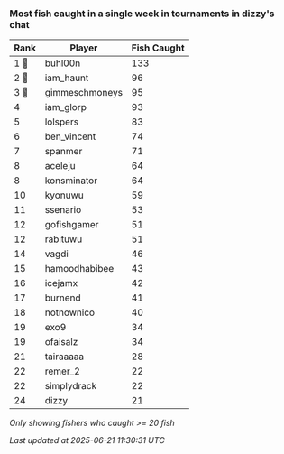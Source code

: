 ### Most fish caught in a single week in tournaments in dizzy's chat
| Rank | Player | Fish Caught |
|------|--------|-----------|
| 1 🥇  | buhl00n  | 133 |
| 2 🥈  | iam_haunt  | 96 |
| 3 🥉  | gimmeschmoneys  | 95 |
| 4  | iam_glorp  | 93 |
| 5  | lolspers  | 83 |
| 6  | ben_vincent  | 74 |
| 7  | spanmer  | 71 |
| 8  | aceleju  | 64 |
| 8  | konsminator  | 64 |
| 10  | kyonuwu  | 59 |
| 11  | ssenario  | 53 |
| 12  | gofishgamer  | 51 |
| 12  | rabituwu  | 51 |
| 14  | vagdi  | 46 |
| 15  | hamoodhabibee  | 43 |
| 16  | icejamx  | 42 |
| 17  | burnend  | 41 |
| 18  | notnownico  | 40 |
| 19  | exo9  | 34 |
| 19  | ofaisalz  | 34 |
| 21  | tairaaaaa  | 28 |
| 22  | remer_2  | 22 |
| 22  | simplydrack  | 22 |
| 24  | dizzy  | 21 |

_Only showing fishers who caught >= 20 fish_

_Last updated at 2025-06-21 11:30:31 UTC_